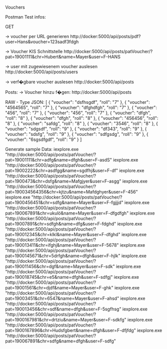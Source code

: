 Vouchers

Postman Test infos:

GET

-> voucher per URL generieren
http://docker:5000/api/posts/pdf?user=Hans&voucher=123sadf3fdgh

-> Voucher KIS Schnittstelle
http://docker:5000/api/posts/patVoucher/?pat=19001111&chr=Hubert&name=Mayer&user=F-HANS


-> user mit zugewiesenem voucher auslesen
http://docker:5000/api/posts/users

-> verf�gbare voucher auslesen
http://docker:5000/api/posts

Posts:
-> Voucher hinzu f�gen:
http://docker:5000/api/posts

RAW - Type JSON:
[
{
"voucher": "dsfhsgdf",
"roll": "7"
},
{
"voucher": "4564565",
"roll": "7"
},
{
"voucher": "dfghdfgh",
"roll": "7"
},
{
"voucher": "456",
"roll": "7"
},
{
"voucher": "456",
"roll": "7"
},
{
"voucher": "dfgh",
"roll": "8"
},
{
"voucher": "dfgh",
"roll": "8"
},
{
"voucher": "456456",
"roll": "8"
},
{
"voucher": "safdg",
"roll": "8"
},
{
"voucher": "3546",
"roll": "8"
},
{
"voucher": "sdgsdf",
"roll": "9"
},
{
"voucher": "df343",
"roll": "9"
},
{
"voucher": "sdsfg",
"roll": "9"
},
{
"voucher": "sdfgsdg",
"roll": "9"
},
{
"voucher": "6sgsdfgdf",
"roll": "9"
}
]

Generate sample Data:
iexplore.exe "http://docker:5000/api/posts/patVoucher/?pat=19001111&chr=adfg&name=dfgh&user=F-asdS"
iexplore.exe "http://docker:5000/api/posts/patVoucher/?pat=19002222&chr=asdfgg&name=sgdfhj&user=F-df"
iexplore.exe "http://docker:5000/api/posts/patVoucher/?pat=1900473&chr=dsfg&name=Mafgjyer&user=F-asgg"
iexplore.exe "http://docker:5000/api/posts/patVoucher/?pat=190034564356&chr=kjtzu&name=Mafdghyer&user=F-456"
iexplore.exe "http://docker:5000/api/posts/patVoucher/?pat=1900456451&chr=sdfg&name=Mayer&user=F-fgjjjd"
iexplore.exe "http://docker:5000/api/posts/patVoucher/?pat=190067891&chr=ukulö&name=Mayer&user=F-dfgdfgh"
iexplore.exe "http://docker:5000/api/posts/patVoucher/?pat=19007891&chr=sdfgh&name=dfg&user=F-fdghd"
iexplore.exe "http://docker:5000/api/posts/patVoucher/?pat=190012345&chr=klkl&name=Mayer&user=F-dfghd"
iexplore.exe "http://docker:5000/api/posts/patVoucher/?pat=190013411&chr=ifghj&name=Mayer&user=F-5678"
iexplore.exe "http://docker:5000/api/posts/patVoucher/?pat=1900145671&chr=5drfgh&name=dfgh&user=F-hjlk"
iexplore.exe "http://docker:5000/api/posts/patVoucher/?pat=190011456&chr=dgf&name=Mayer&user=F-sdk"
iexplore.exe "http://docker:5000/api/posts/patVoucher/?pat=190018745&chr=e5&name=dfgh&user=F-sdfgj"
iexplore.exe "http://docker:5000/api/posts/patVoucher/?pat=19001561&chr=djdf&name=Mayer&user=F-ghk"
iexplore.exe "http://docker:5000/api/posts/patVoucher/?pat=19003451&chr=6547&name=Mayer&user=F-ahsd"
iexplore.exe "http://docker:5000/api/posts/patVoucher/?pat=190013456&chr=sdf&name=dfgh&user=F-5sgfhsg"
iexplore.exe "http://docker:5000/api/posts/patVoucher/?pat=1900167981&chr=drtziu&name=Mayer&user=F-sdkfg"
iexplore.exe "http://docker:5000/api/posts/patVoucher/?pat=1900167896&chr=Hudsfgbert&name=dfgh&user=F-dfjfdg"
iexplore.exe "http://docker:5000/api/posts/patVoucher/?pat=190067891&chr=sdfg&name=dfgh&user=F-sdfg"